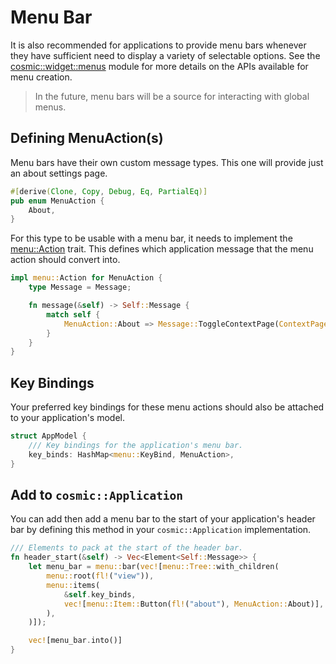 # Menu Bar

It is also recommended for applications to provide menu bars whenever they have sufficient need to display a variety of selectable options. See the [cosmic::widget::menus][menus] module for more details on the APIs available for menu creation.

> In the future, menu bars will be a source for interacting with global menus.

## Defining MenuAction(s)

Menu bars have their own custom message types. This one will provide just an about settings page.

```rs
#[derive(Clone, Copy, Debug, Eq, PartialEq)]
pub enum MenuAction {
    About,
}
```

For this type to be usable with a menu bar, it needs to implement the [menu::Action][menu-action] trait. This defines which application message that the menu action should convert into.

```rs
impl menu::Action for MenuAction {
    type Message = Message;

    fn message(&self) -> Self::Message {
        match self {
            MenuAction::About => Message::ToggleContextPage(ContextPage::About),
        }
    }
}
```

## Key Bindings

Your preferred key bindings for these menu actions should also be attached to your application's model.

```rs
struct AppModel {
    /// Key bindings for the application's menu bar.
    key_binds: HashMap<menu::KeyBind, MenuAction>,
}
```


## Add to `cosmic::Application`

You can add then add a menu bar to the start of your application's header bar by defining this method in your `cosmic::Application` implementation.

```rs
/// Elements to pack at the start of the header bar.
fn header_start(&self) -> Vec<Element<Self::Message>> {
    let menu_bar = menu::bar(vec![menu::Tree::with_children(
        menu::root(fl!("view")),
        menu::items(
            &self.key_binds,
            vec![menu::Item::Button(fl!("about"), MenuAction::About)],
        ),
    )]);

    vec![menu_bar.into()]
}
```

[menu-action]: https://pop-os.github.io/libcosmic/cosmic/widget/menu/action/trait.MenuAction.html
[menus]: https://pop-os.github.io/libcosmic/cosmic/widget/menu/index.html
